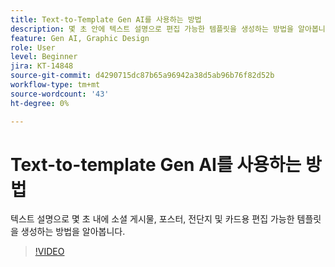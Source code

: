 ```yaml
---
title: Text-to-Template Gen AI를 사용하는 방법
description: 몇 초 안에 텍스트 설명으로 편집 가능한 템플릿을 생성하는 방법을 알아봅니다
feature: Gen AI, Graphic Design
role: User
level: Beginner
jira: KT-14848
source-git-commit: d4290715dc87b65a96942a38d5ab96b76f82d52b
workflow-type: tm+mt
source-wordcount: '43'
ht-degree: 0%

---
```


# Text-to-template Gen AI를 사용하는 방법

텍스트 설명으로 몇 초 내에 소셜 게시물, 포스터, 전단지 및 카드용 편집 가능한 템플릿을 생성하는 방법을 알아봅니다.

>[!VIDEO](https://video.tv.adobe.com/v/3427022?quality=12&learn=on&hidetitle=true)
